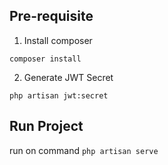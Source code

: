 ## Pre-requisite
1. Install composer
```
composer install
```

2. Generate JWT Secret
```
php artisan jwt:secret
```


## Run Project
run on command `php artisan serve` 